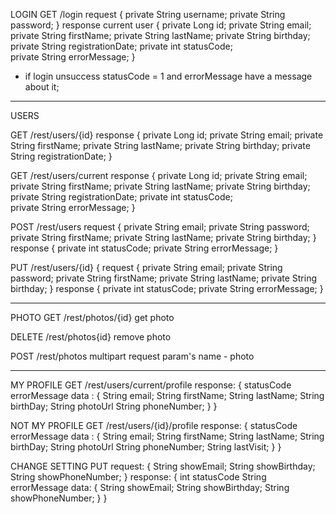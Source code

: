 
LOGIN
GET
/login
request
{
    private String username;
    private String password;
}
response
current user
{
    private Long id;
    private String email;
    private String firstName;
    private String lastName;
    private String birthday;
    private String registrationDate;
    private int statusCode;   
    private String errorMessage;
}
- if login unsuccess statusCode = 1 and errorMessage have a message about it;

------------------------------------------------------------------------------
USERS

GET
/rest/users/{id}
response
{
    private Long id;
    private String email;
    private String firstName;
    private String lastName;
    private String birthday;
    private String registrationDate;
}

GET
/rest/users/current
response
{
    private Long id;
    private String email;
    private String firstName;
    private String lastName;
    private String birthday;
    private String registrationDate;
    private int statusCode;   
    private String errorMessage;
}

POST
/rest/users
request
{
    private String email;
    private String password;
    private String firstName;
    private String lastName;
    private String birthday;
}
response
{
    private int statusCode;
    private String errorMessage;
}

PUT
/rest/users/{id}
{
request
{
    private String email;
    private String password;
    private String firstName;
    private String lastName;
    private String birthday;
}
response
{
    private int statusCode;
    private String errorMessage;
}

------------------------------------------------------------------------------
PHOTO
GET
/rest/photos/{id}
get photo

DELETE
/rest/photos{id}
remove photo

POST
/rest/photos
multipart
request param's name - photo

------------------------------------------------------------------------------
MY PROFILE
GET
/rest/users/current/profile
response:
{
    statusCode
    errorMessage
    data : {
        String email;
        String firstName;
        String lastName;
        String birthDay;
        String photoUrl
        String phoneNumber;
    }
}

NOT MY PROFILE
GET
/rest/users/{id}/profile
response:
{
    statusCode
    errorMessage
    data : {
        String email;
        String firstName;
        String lastName;
        String birthDay;
        String photoUrl
        String phoneNumber;
        String lastVisit;
    }
}

CHANGE SETTING
PUT
request:
{
    String showEmail;
    String showBirthday;
    String showPhoneNumber;
}
response:
{
    int statusCode
    String errorMessage
    data: {
        String showEmail;
        String showBirthday;
        String showPhoneNumber;
    }
}


